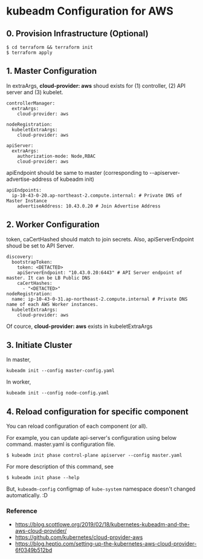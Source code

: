 # kubeadm Configuration for AWS

## 0. Provision Infrastructure (Optional)

```
$ cd terraform && terraform init
$ terraform apply
```

## 1. Master Configuration

In extraArgs, **cloud-provider: aws** shoud exists for (1) controller, (2) API server and (3) kubelet.

```
controllerManager:
  extraArgs:
    cloud-provider: aws
```

```
nodeRegistration:
  kubeletExtraArgs:
    cloud-provider: aws
```

```
apiServer:
  extraArgs:
    authorization-mode: Node,RBAC
    cloud-provider: aws
```

apiEndpoint should be same to master (corresponding to --apiserver-advertise-address of kubeadm init)

```
apiEndpoints:
  ip-10-43-0-20.ap-northeast-2.compute.internal: # Private DNS of Master Instance
    advertiseAddress: 10.43.0.20 # Join Advertise Address
```



## 2. Worker Configuration

token, caCertHashed should match to join secrets. Also, apiServerEndpoint shoud be set to API Server.

```
discovery:
  bootstrapToken:
    token: <DETACTED>
    apiServerEndpoint: "10.43.0.20:6443" # API Server endpoint of master. It can be LB Public DNS
    caCertHashes:
      - "<DETACTED>"
nodeRegistration:
  name: ip-10-43-0-31.ap-northeast-2.compute.internal # Private DNS name of each AWS Worker instances.
  kubeletExtraArgs:
    cloud-provider: aws
```

Of cource, **cloud-provider: aws** exists in kubeletExtraArgs

## 3. Initiate Cluster
In master,
```
kubeadm init --config master-config.yaml
```
In worker,
```
kubeadm init --config node-config.yaml
```

## 4. Reload configuration for specific component
You can reload configuration of each component (or all). 

For example, you can update api-server's configuration using below command. master.yaml is configuration file.

```
$ kubeadm init phase control-plane apiserver --config master.yaml
```

For more description of this command, see 

```
$ kubeadm init phase --help
```

But, `kubeadm-config` configmap of `kube-system` namespace doesn't changed automatically. :D

### Reference
- https://blog.scottlowe.org/2019/02/18/kubernetes-kubeadm-and-the-aws-cloud-provider/
- https://github.com/kubernetes/cloud-provider-aws
- https://blog.heptio.com/setting-up-the-kubernetes-aws-cloud-provider-6f0349b512bd
